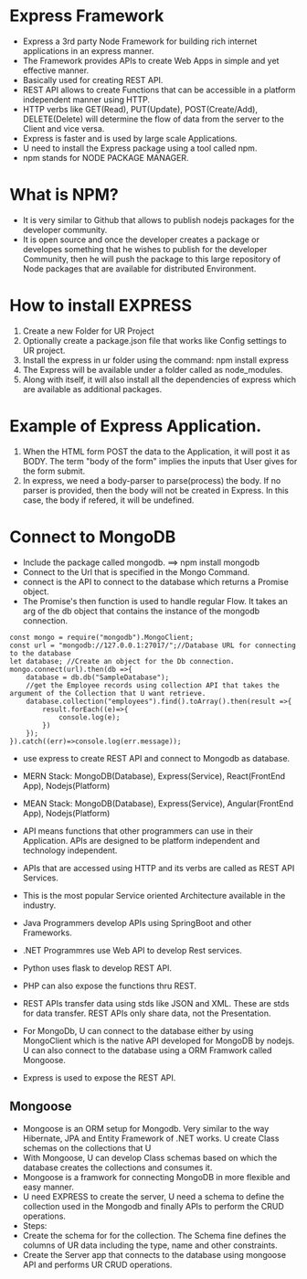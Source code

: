 # Express Framework
- Express a 3rd party Node Framework for building rich internet applications in an express manner. 
- The Framework provides APIs to create Web Apps in simple and yet effective manner. 
- Basically used for creating REST API. 
- REST API allows to create Functions that can be accessible in a platform independent manner using HTTP. 
- HTTP verbs like GET(Read), PUT(Update), POST(Create/Add), DELETE(Delete) will determine the flow of data from the server to the Client and vice versa.
- Express is faster and is used by large scale Applications. 
- U need to install the Express package using a tool called npm.
- npm stands for NODE PACKAGE MANAGER. 

# What is NPM?
- It is very similar to Github that allows to publish nodejs packages for the developer community.
- It is open source and once the developer creates a package or developes something that he wishes to publish for the developer Community, then he will push the package to this large repository of Node packages that are available for distributed Environment.

# How to install EXPRESS
1. Create a new Folder for UR Project
2. Optionally create a package.json file that works like Config settings to UR project. 
3. Install the express in ur folder using the command: npm install express
4. The Express will be available under a folder called as node_modules.
5. Along with itself, it will also install all the dependencies of express which are available as additional packages.  

# Example of Express Application.
1. When the HTML form POST the data to the Application, it will post it as BODY. The term "body of the form" implies the inputs that User gives for the form submit. 
2. In express, we need a body-parser to parse(process) the body. If no parser is provided, then the body will not be created in Express. In this case, the body if refered, it will be undefined. 
# Connect to MongoDB
- Include the package called mongodb. ==> npm install mongodb
- Connect to the Url that is specified in the Mongo Command. 
- connect is the API to connect to the database which returns a Promise object. 
- The Promise's then function is used to handle regular Flow. It takes an arg of the db object that contains the instance of the mongodb connection.  

```
const mongo = require("mongodb").MongoClient;
const url = "mongodb://127.0.0.1:27017/";//Database URL for connecting to the database
let database; //Create an object for the Db connection. 
mongo.connect(url).then(db =>{
	database = db.db("SampleDatabase");
    //get the Employee records using collection API that takes the argument of the Collection that U want retrieve. 
	database.collection("employees").find().toArray().then(result =>{
		result.forEach((e)=>{
			console.log(e);
		})
	});	
}).catch((err)=>console.log(err.message));
```
- use express to create REST API and connect to Mongodb as database. 
- MERN Stack: MongoDB(Database), Express(Service), React(FrontEnd App), Nodejs(Platform)
- MEAN Stack: MongoDB(Database), Express(Service), Angular(FrontEnd App), Nodejs(Platform)
- API means functions that other programmers can use in their Application. APIs are designed to be platform independent and technology independent. 

- APIs that are accessed using HTTP and its verbs are called as REST API Services.
- This is the most popular Service oriented Architecture available in the industry.
- Java Programmers develop APIs using SpringBoot and other Frameworks. 
- .NET Programmres use Web API to develop Rest services. 
- Python uses flask to develop REST API. 
- PHP can also expose the functions thru REST. 
- REST APIs transfer data using stds like JSON and XML. These are stds for data transfer. REST APIs only share data, not the Presentation. 
- For MongoDb, U can connect to the database either by using MongoClient which is the native API developed for MongoDB by nodejs. U can also connect to the database using a ORM Framwork called Mongoose.

- Express is used to expose the REST API. 


## Mongoose
- Mongoose is an ORM setup for Mongodb. Very similar to the way Hibernate, JPA and Entity Framework of .NET works. U create Class schemas on the collections that U 
- With Mongoose, U can develop Class schemas based on which the database creates the collections and consumes it. 
- Mongoose is a framwork for connecting MongoDB in more flexible and easy manner. 
- U need EXPRESS to create the server, U need a schema to define the collection used in the Mongodb and finally APIs to perform the CRUD operations. 
- Steps:
- Create the schema for for the collection. The Schema fine defines the columns of UR data including the type, name and other constraints. 
- Create the Server app that connects to the database using mongoose API and performs UR CRUD operations. 
